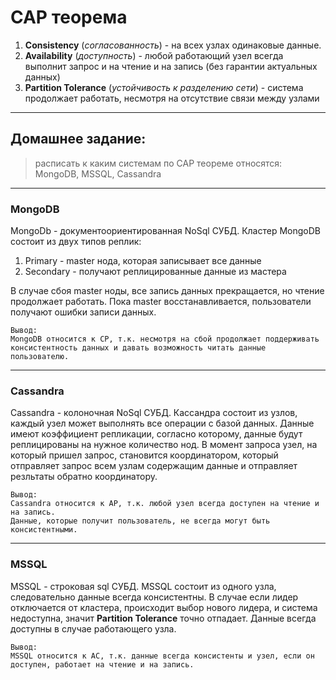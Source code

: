 # CAP теорема

1. **Consistency** (*согласованность*) - на всех узлах одинаковые данные.
2. **Availability** (*доступность*) - любой работающий узел всегда
выполнит запрос и на чтение и на запись (без гарантии актуальных данных)
3. **Partition Tolerance** (*устойчивость к разделению сети*) - 
система продолжает работать, несмотря на
отсутствие связи между узлами
___
## Домашнее задание: 
> расписать к каким системам по CAP теореме относятся: MongoDB, MSSQL, Cassandra

---
### MongoDB

MongoDb - документоориентированная NoSql СУБД.
Кластер MongoDB состоит из двух типов реплик:
1. Primary - master нода, которая записывает все данные
2. Secondary - получают реплицированные данные из мастера

В случае сбоя master ноды, все запись данных прекращается, но чтение продолжает работать.
Пока master восстанавливается, пользователи получают ошибки записи данных.

```{r echo=TRUE}
Вывод:
MongoDB относится к CP, т.к. несмотря на сбой продолжает поддерживать консистентность данных и давать возможность читать данные пользователю.
```
___

###  Cassandra
Cassandra - колоночная NoSql СУБД. Кассандра состоит из узлов, каждый
узел может выполнять все операции с базой данных. Данные имеют коэффициент репликации,
согласно которому, данные будут реплицированы на нужное количество нод. В момент запроса
узел, на который пришел запрос, становится координатором, который отправляет запрос
всем узлам содержащим данные и отправляет резльтаты обратно координатору.

```{r echo=TRUE}
Вывод:
Cassandra относится к AP, т.к. любой узел всегда доступен на чтение и на запись.
Данные, которые получит пользователь, не всегда могут быть консистентными.
```
___
### MSSQL

MSSQL - строковая sql СУБД. MSSQL состоит из одного узла, следовательно данные всегда
консистентны. В случае если лидер отключается от кластера, происходит выбор нового лидера,
и система недоступна, значит **Partition Tolerance** точно отпадает. Данные всегда доступны
в случае работающего узла.

```{r echo=TRUE}
Вывод:
MSSQL относится к AC, т.к. данные всегда консистенты и узел, если он доступен, работает на чтение и на запись.
```
